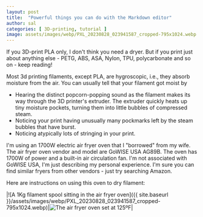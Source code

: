 ```yaml
---
layout: post
title:  "Powerful things you can do with the Markdown editor"
author: sal
categories: [ 3D-printing, tutorial ]
image: assets/images/webp/PXL_20230828_023941587_cropped-795x1024.webp
---
```

If you 3D-print PLA only, I don't think you need a dryer. But if you print just about anything else - PETG, ABS, ASA, Nylon, TPU, polycarbonate and so on - keep reading!

Most 3d printing filaments, except PLA, are hygroscopic, i.e., they absorb moisture from the air. You can usually tell that your filament got moist by

- Hearing the distinct popcorn-popping sound as the filament makes its way through the 3D printer's extruder. The extruder quickly heats up tiny moisture pockets, turning them into little bubbles of compressed steam.
- Noticing your print having unusually many pockmarks left by the steam bubbles that have burst.
- Noticing atypically lots of stringing in your print.

I'm using an 1700W electric air fryer oven that I "borrowed" from my wife. The air fryer oven vendor and model are GoWISE USA AG89B. The oven has 1700W of power and a built-in air circulation fan. I'm not associated with GoWISE USA, I'm just describing my personal experience. I'm sure you can find similar fryers from other vendors - just try searching Amazon.

Here are instructions on using this oven to dry filament:

|![A 1Kg filament spool sitting in the air fryer oven]({{ site.baseurl }}/assets/images/webp/PXL_20230828_023941587_cropped-795x1024.webp)|![The air fryer oven set at 125ºF](/assets/images/webp/PXL_20230828_024221446-771x1024)|

